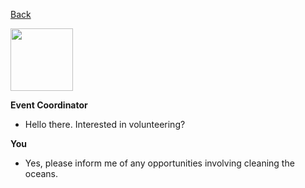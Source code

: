 [Back](https://pdc1601.github.io/SWEN-101-Group1/messages) 

<img width= "100" height= "100" src="https://i.pinimg.com/736x/a9/40/04/a94004c1c6bcaf201e362a5d7ce56063--business-women-online-business.jpg">

**Event Coordinator**
* Hello there. Interested in volunteering?

 
 **You**
 * Yes, please inform me of any opportunities involving cleaning the oceans.
